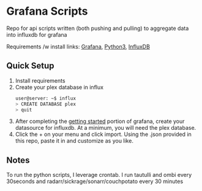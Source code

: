 # Grafana Scripts
Repo for api scripts written (both pushing and pulling) to aggregate data into influxdb for grafana

Requirements /w install links: [Grafana](http://docs.grafana.org/installation/), [Python3](https://www.python.org/downloads/), [InfluxDB](https://docs.influxdata.com/influxdb/v1.5/introduction/installation/)

## Quick Setup
1. Install requirements
2. Create your plex database in influx
    ```sh
    user@server: ~$ influx
    > CREATE DATABASE plex
    > quit
    ```
3. After completing the [getting started](http://docs.grafana.org/guides/getting_started/) portion of grafana, create your datasource for influxdb. At a minimum, you will need the plex database.
4. Click the + on your menu and click import. Using the .json provided in this repo, paste it in and customize as you like.

## Notes
To run the python scripts, I leverage crontab. I run tautulli and ombi every 30seconds and radarr/sickrage/sonarr/couchpotato every 30 minutes

